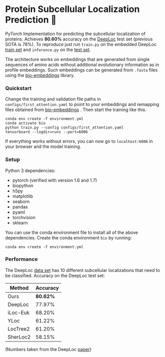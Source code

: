  # Protein Subcellular Localization Prediction :microscope:

PyTorch Implementation for predicting the subcellular localization of proteins.
Achieves **80.60%** accuracy on the [DeepLoc](https://academic.oup.com/bioinformatics/article/33/21/3387/3931857) test set
(previous SOTA is 78%). To reproduce just run ``train.py`` on the embedded DeepLoc 
[train set](http://www.cbs.dtu.dk/services/DeepLoc/data.php) and ``inference.py`` on 
the [test set](http://www.cbs.dtu.dk/services/DeepLoc/data.php).

The architecture works on embeddings that are generated from single sequences of amino acids without additional evolutionary
information as in profile embeddings. Such embeddings can be generated from ``.fasta`` files using the 
[bio-embeddings](https://pypi.org/project/bio-embeddings/) library.

### Quickstart
Change the training and validation file paths in ``configs/first_attention.yaml`` to point to your embeddings
and remapping files obtained from [bio-embeddings](https://pypi.org/project/bio-embeddings/) .
Then start the training like this.
```
conda env create -f environment.yml
conda activate bio
python train.py --config configs/first_attention.yaml
tensorboard --logdir=runs --port=6006
```
If everything works without errors, you can now go to `localhost:6006` in your browser and the model training.
### Setup

Python 3 dependencies:

- pytorch (verified with version 1.6 and 1.7)
- biopython
- h5py
- matplotlib
- seaborn
- pandas
- pyaml
- torchvision
- sklearn

You can use the conda environment file to install all of the above dependencies. Create the conda environment `bio` by running:
```
conda env create -f environment.yml
```

### Performance

The DeepLoc [data set](http://www.cbs.dtu.dk/services/DeepLoc/data.php) has 10 different subcellular localizations
that need to be classified.
Accuracy on the DeepLoc test set:

| Method | Accuracy |
| --- | --- |
| Ours | **80.62%** |
| DeepLoc | 77.97% |
| iLoc-Euk | 68.20% |
| YLoc | 61.22% |
| LocTree2 | 61.20% |
| SherLoc2 | 58.15% |

(Numbers taken from the DeepLoc [paper](https://academic.oup.com/bioinformatics/article/33/21/3387/3931857))